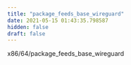```yaml
---
title: "package_feeds_base_wireguard"
date: 2021-05-15 01:43:35.798587
hidden: false
draft: false
---
```


x86/64/package_feeds_base_wireguard

